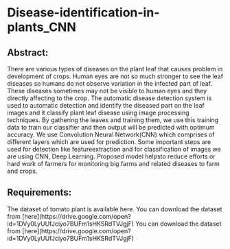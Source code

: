 # Disease-identification-in-plants_CNN

<h2><b> Abstract: </b></h2>
There are various types of diseases on the plant leaf that causes problem in development of crops. Human eyes are not so much stronger to see the leaf diseases so humans do not observe variation in the infected part of leaf. These diseases sometimes may not be visible to human eyes and they directly affecting to the crop. The automatic disease detection system is used to automatic detection and identify the diseased part on the leaf images and it classify plant leaf disease using image processing techniques.
By gathering the leaves and training them, we  use this  training data to  train our classifier and then output will be predicted with optimum accuracy. We use Convolution Neural Network(CNN) which comprises of different layers which are used for prediction. Some important steps are used for detection like featureextraction and for classification of images we are using CNN, Deep Learning. Proposed model helpsto reduce efforts or hard work of farmers for monitoring big farms and related diseases to farm and crops.

<h2><b> Requirements: </b></h2>
The dataset of tomato plant is available here.
                You can download the dataset from [here](https://drive.google.com/open?id=1DVy0LyUUfJciyo7BUFm1sHKSRdTVJgjF)
You can download the dataset from [here](https://drive.google.com/open?id=1DVy0LyUUfJciyo7BUFm1sHKSRdTVJgjF)

